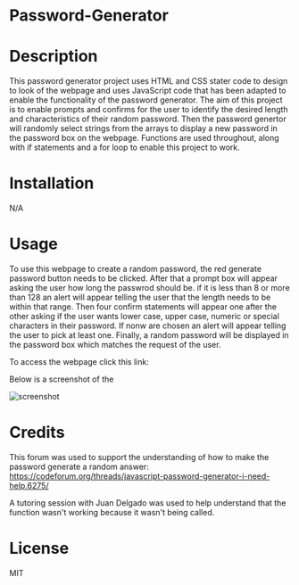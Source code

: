 # Password-Generator

# Description
This password generator project uses HTML and CSS stater code to design to look of the webpage and uses JavaScript code that has been adapted to enable the functionality of the password generator. The aim of this project is to enable prompts and confirms for the user to identify the desired length and characteristics of their random password. Then the password genertor will randomly select strings from the arrays to display a new password in the password box on the webpage. Functions are used throughout, along with if statements and a for loop to enable this project to work.  

# Installation
N/A

# Usage
To use this webpage to create a random password, the  red generate password button needs to be clicked. After that a prompt box will appear asking the user how long the passwrod should be. if it is less than 8 or more than 128 an alert will appear telling the user that the length needs to be within that range. Then four confirm statements will appear one after the other asking if the user wants lower case, upper case, numeric or special characters in their password. If nonw are chosen an alert will appear telling the user to pick at least one. Finally, a random password will be displayed in the password box which matches the request of the user.

To access the webpage click this link:  

Below is a screenshot of the 

![screenshot]()


# Credits
This forum was used to support the understanding of how to make the password generate a random answer: https://codeforum.org/threads/javascript-password-generator-i-need-help.6275/

A tutoring session with Juan Delgado was used to help understand that the function wasn't working because it wasn't being called.

# License
MIT